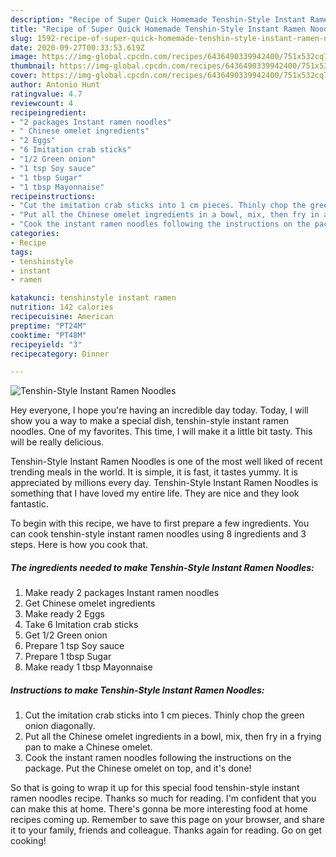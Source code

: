 ```yaml
---
description: "Recipe of Super Quick Homemade Tenshin-Style Instant Ramen Noodles"
title: "Recipe of Super Quick Homemade Tenshin-Style Instant Ramen Noodles"
slug: 1592-recipe-of-super-quick-homemade-tenshin-style-instant-ramen-noodles
date: 2020-09-27T00:33:53.619Z
image: https://img-global.cpcdn.com/recipes/6436490339942400/751x532cq70/tenshin-style-instant-ramen-noodles-recipe-main-photo.jpg
thumbnail: https://img-global.cpcdn.com/recipes/6436490339942400/751x532cq70/tenshin-style-instant-ramen-noodles-recipe-main-photo.jpg
cover: https://img-global.cpcdn.com/recipes/6436490339942400/751x532cq70/tenshin-style-instant-ramen-noodles-recipe-main-photo.jpg
author: Antonio Hunt
ratingvalue: 4.7
reviewcount: 4
recipeingredient:
- "2 packages Instant ramen noodles"
- " Chinese omelet ingredients"
- "2 Eggs"
- "6 Imitation crab sticks"
- "1/2 Green onion"
- "1 tsp Soy sauce"
- "1 tbsp Sugar"
- "1 tbsp Mayonnaise"
recipeinstructions:
- "Cut the imitation crab sticks into 1 cm pieces. Thinly chop the green onion diagonally."
- "Put all the Chinese omelet ingredients in a bowl, mix, then fry in a frying pan to make a Chinese omelet."
- "Cook the instant ramen noodles following the instructions on the package. Put the Chinese omelet on top, and it&#39;s done!"
categories:
- Recipe
tags:
- tenshinstyle
- instant
- ramen

katakunci: tenshinstyle instant ramen 
nutrition: 142 calories
recipecuisine: American
preptime: "PT24M"
cooktime: "PT48M"
recipeyield: "3"
recipecategory: Dinner

---
```



![Tenshin-Style Instant Ramen Noodles](https://img-global.cpcdn.com/recipes/6436490339942400/751x532cq70/tenshin-style-instant-ramen-noodles-recipe-main-photo.jpg)

Hey everyone, I hope you're having an incredible day today. Today, I will show you a way to make a special dish, tenshin-style instant ramen noodles. One of my favorites. This time, I will make it a little bit tasty. This will be really delicious.

Tenshin-Style Instant Ramen Noodles is one of the most well liked of recent trending meals in the world. It is simple, it is fast, it tastes yummy. It is appreciated by millions every day. Tenshin-Style Instant Ramen Noodles is something that I have loved my entire life. They are nice and they look fantastic.




To begin with this recipe, we have to first prepare a few ingredients. You can cook tenshin-style instant ramen noodles using 8 ingredients and 3 steps. Here is how you cook that.

<!--inarticleads1-->

##### The ingredients needed to make Tenshin-Style Instant Ramen Noodles:

1. Make ready 2 packages Instant ramen noodles
1. Get  Chinese omelet ingredients
1. Make ready 2 Eggs
1. Take 6 Imitation crab sticks
1. Get 1/2 Green onion
1. Prepare 1 tsp Soy sauce
1. Prepare 1 tbsp Sugar
1. Make ready 1 tbsp Mayonnaise




<!--inarticleads2-->

##### Instructions to make Tenshin-Style Instant Ramen Noodles:

1. Cut the imitation crab sticks into 1 cm pieces. Thinly chop the green onion diagonally.
1. Put all the Chinese omelet ingredients in a bowl, mix, then fry in a frying pan to make a Chinese omelet.
1. Cook the instant ramen noodles following the instructions on the package. Put the Chinese omelet on top, and it&#39;s done!




So that is going to wrap it up for this special food tenshin-style instant ramen noodles recipe. Thanks so much for reading. I'm confident that you can make this at home. There's gonna be more interesting food at home recipes coming up. Remember to save this page on your browser, and share it to your family, friends and colleague. Thanks again for reading. Go on get cooking!
